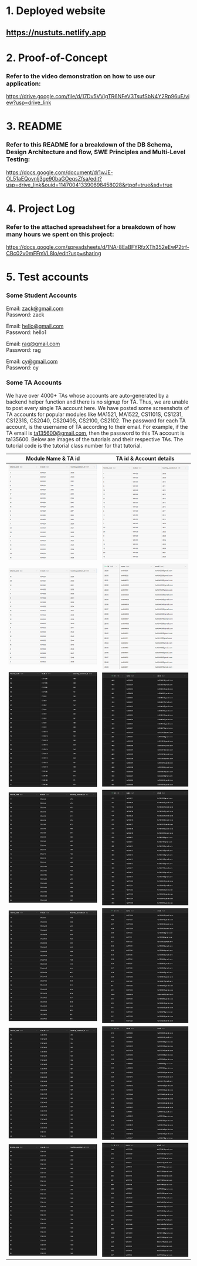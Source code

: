 # 1. Deployed website

## https://nustuts.netlify.app

# 2. Proof-of-Concept

### Refer to the video demonstration on how to use our application:

https://drive.google.com/file/d/17Dv5VVigTR6NFeV3TsufSbN4Y2Rp96uE/view?usp=drive_link

# 3. README

### Refer to this README for a breakdown of the DB Schema, Design Architecture and flow, SWE Principles and Multi-Level Testing:

https://docs.google.com/document/d/1wJE-OL51aEQovnlj3ge90baGOeqsZfsa/edit?usp=drive_link&ouid=114700413390698458028&rtpof=true&sd=true

# 4. Project Log

### Refer to the attached spreadsheet for a breakdown of how many hours we spent on this project:

https://docs.google.com/spreadsheets/d/1NA-8EaBFYRfzXTh352eEwP2trf-CBc02v0mFFmVL8lo/edit?usp=sharing

# 5. Test accounts

### Some Student Accounts

Email: zack@gmail.com  
Password: zack

Email: hello@gmail.com  
Password: hello1

Email: rag@gmail.com  
Password: rag

Email: cy@gmail.com  
Password: cy

### Some TA Accounts

We have over 4000+ TAs whose accounts are auto-generated by a backend helper function and there is no signup for TA. Thus, we are unable to post every single TA account here. We have posted some screenshots of TA accounts for popular modules like MA1521, MA1522, CS1101S, CS1231, CS1231S, CS2040, CS2040S, CS2100, CS2102. The password for each TA account, is the username of TA according to their email. For example, if the TA email is ta135600@gmail.com, then the password to this TA account is ta135600.
Below are images of the tutorials and their respective TAs. The tutorial code is the tutorial class number for that tutorial.

|    Module Name & TA id    | TA id & Account details |
| :-----------------------: | :---------------------: |
| ![](public/Modules-1.png) |  ![](public/TAs-1.png)  |
| ![](public/Modules-2.png) |  ![](public/TAs-2.png)  |
| ![](public/Modules-3.png) |  ![](public/TAs-3.png)  |
| ![](public/Modules-4.png) |  ![](public/TAs-4.png)  |
| ![](public/Modules-5.png) |  ![](public/TAs-5.png)  |
| ![](public/Modules-6.png) |  ![](public/TAs-6.png)  |
| ![](public/Modules-7.png) |  ![](public/TAs-7.png)  |
